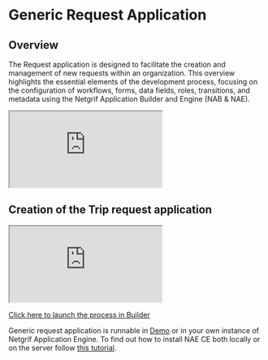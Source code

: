 # Generic Request Application

## Overview

The Request application is designed to facilitate the creation and management of new requests within an organization. This overview highlights the essential elements of the development process, focusing on the configuration of workflows, forms, data fields, roles, transitions, and metadata using the Netgrif Application Builder and Engine (NAB & NAE).

<div class="container">
    <iframe class="responsive-iframe" src="https://www.youtube.com/embed/sMJxtYpgzTo" title="YouTube video player"
    allow="accelerometer; autoplay; clipboard-write; encrypted-media; gyroscope; picture-in-picture"
    allowfullscreen></iframe>
</div>

## Creation of the Trip request application

<div class="container">
    <iframe class="responsive-iframe" src="https://www.youtube.com/embed/WBY5ZhPvyGI" title="YouTube video player"
    allow="accelerometer; autoplay; clipboard-write; encrypted-media; gyroscope; picture-in-picture"
    allowfullscreen></iframe>
</div>

[Click here to launch the process in Builder](https://builder.netgrif.cloud/modeler?modelUrl=https://academy.netgrif.com/examples/request/request.xml)

Generic request application is runnable in [Demo](https://etask.netgrif.cloud/) or in your own instance of Netgrif
Application Engine. To find out how to install NAE CE both locally or on the server follow [this tutorial](tutorials/nae-ce-starter/nae-ce-starter.md).
